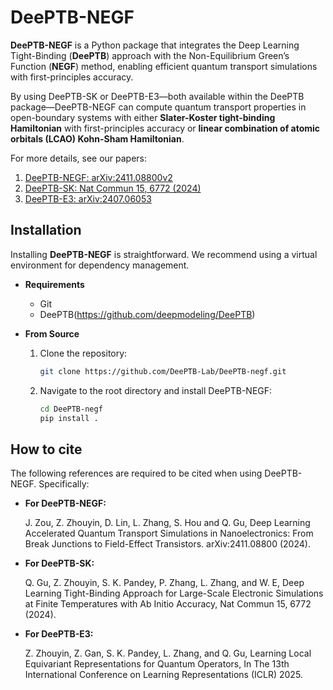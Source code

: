 # DeePTB-NEGF

**DeePTB-NEGF** is a Python package that integrates the Deep Learning Tight-Binding (**DeePTB**) approach with the Non-Equilibrium Green’s Function (**NEGF**) method, enabling efficient quantum transport simulations with first-principles accuracy. 

By using DeePTB-SK or DeePTB-E3—both available within the DeePTB package—DeePTB-NEGF can compute quantum transport properties in open-boundary systems with either **Slater-Koster tight-binding Hamiltonian** with first-principles accuracy or **linear combination of atomic orbitals (LCAO) Kohn-Sham Hamiltonian**.


For more details, see our papers:
  1. [DeePTB-NEGF: arXiv:2411.08800v2](https://arxiv.org/abs/2411.08800v2)
  2. [DeePTB-SK: Nat Commun 15, 6772 (2024)](https://doi.org/10.1038/s41467-024-51006-4)
  3. [DeePTB-E3: arXiv:2407.06053](https://arxiv.org/pdf/2407.06053)


## Installation

Installing **DeePTB-NEGF** is straightforward. We recommend using a virtual environment for dependency management.

- **Requirements**
  - Git
  - DeePTB(https://github.com/deepmodeling/DeePTB) 

- **From Source**
    1. Clone the repository:
        ```bash
        git clone https://github.com/DeePTB-Lab/DeePTB-negf.git
        ```
    2. Navigate to the root directory and install DeePTB-NEGF:
        ```bash
        cd DeePTB-negf
        pip install .
        ```

## How to cite

The following references are required to be cited when using DeePTB-NEGF. Specifically:

- **For DeePTB-NEGF:**
  
    J. Zou, Z. Zhouyin, D. Lin, L. Zhang, S. Hou and Q. Gu, Deep Learning Accelerated Quantum Transport Simulations in Nanoelectronics: From Break Junctions to Field-Effect Transistors. arXiv:2411.08800 (2024).


- **For DeePTB-SK:**

    Q. Gu, Z. Zhouyin, S. K. Pandey, P. Zhang, L. Zhang, and W. E, Deep Learning Tight-Binding Approach for Large-Scale Electronic Simulations at Finite Temperatures with Ab Initio Accuracy, Nat Commun 15, 6772 (2024).
  
- **For DeePTB-E3:**
  
    Z. Zhouyin, Z. Gan, S. K. Pandey, L. Zhang, and Q. Gu, Learning Local Equivariant Representations for Quantum Operators, In The 13th International Conference on Learning Representations (ICLR) 2025. 